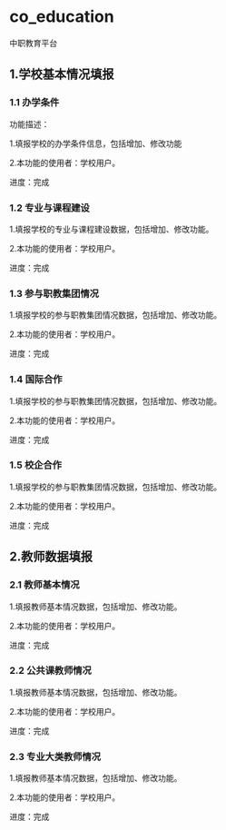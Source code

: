 # co_education
中职教育平台

## 1.学校基本情况填报
### 1.1 办学条件 
功能描述：

1.填报学校的办学条件信息，包括增加、修改功能

2.本功能的使用者：学校用户。

进度：完成

### 1.2	专业与课程建设 

1.填报学校的专业与课程建设数据，包括增加、修改功能。

2.本功能的使用者：学校用户。

进度：完成

### 1.3	参与职教集团情况

1.填报学校的参与职教集团情况数据，包括增加、修改功能。

2.本功能的使用者：学校用户。

进度：完成

### 1.4	国际合作

1.填报学校的参与职教集团情况数据，包括增加、修改功能。

2.本功能的使用者：学校用户。

进度：完成

### 1.5	校企合作

1.填报学校的参与职教集团情况数据，包括增加、修改功能。

2.本功能的使用者：学校用户。

进度：完成

## 2.教师数据填报
### 2.1	教师基本情况

1.填报教师基本情况数据，包括增加、修改功能。

2.本功能的使用者：学校用户。

进度：完成

### 2.2	公共课教师情况

1.填报教师基本情况数据，包括增加、修改功能。

2.本功能的使用者：学校用户。

进度：完成

### 2.3 专业大类教师情况

1.填报教师基本情况数据，包括增加、修改功能。

2.本功能的使用者：学校用户。

进度：完成

